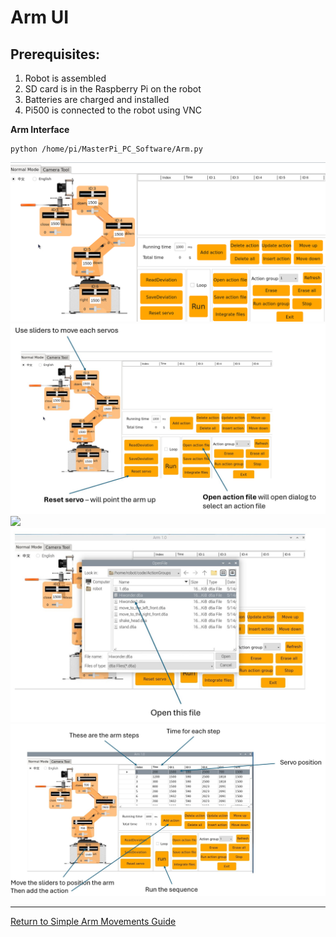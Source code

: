 # **Arm UI**

## Prerequisites:

1. Robot is assembled
1. SD card is in the Raspberry Pi on the robot
1. Batteries are charged and installed
1. Pi500 is connected to the robot using VNC 

**Arm Interface**

   ~~~
   python /home/pi/MasterPi_PC_Software/Arm.py
   ~~~

   <img src="/zzimages/ArmAction.png" width="600" >   


   <img src="/zzimages/armBasics.jpg" width="600" >   

   <img src="/zzimages/armBasics21.jpg" width="600" >   

   <img src="/zzimages/armBasics3.jpg" width="600" >   

   <img src="/zzimages/armBasics4.jpg" width="600" >   




---

[Return to Simple Arm Movements Guide](Simple_Arm_Movements_Guide.md)




